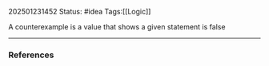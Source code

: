 202501231452
Status: #idea
Tags:[[Logic]]

A counterexample is a value that shows a given statement is false

---
### References